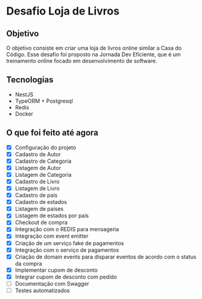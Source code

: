# Desafio Loja de Livros

## Objetivo

O objetivo consiste em criar uma loja de livros online similar a Casa do Código. Esse desafio foi proposto na Jornada Dev Eficiente, que é um treinamento online focado em desenvolvimento de software.

## Tecnologias

- NestJS
- TypeORM + Postgresql
- Redis
- Docker

## O que foi feito até agora

- [x] Configuração do projeto
- [x] Cadastro de Autor
- [x] Cadastro de Categoria
- [x] Listagem de Autor
- [x] Listagem de Categoria
- [x] Cadastro de Livro
- [x] Listagem de Livro
- [x] Cadastro de país
- [x] Cadastro de estados
- [x] Listagem de países
- [x] Listagem de estados por país
- [x] Checkout de compra
- [x] Integração com o REDIS para mensageria
- [x] Integração com event emitter
- [x] Criação de um serviço fake de pagamentos
- [x] Integração com o serviço de pagamentos
- [x] Criação de domain events para disparar eventos de acordo com o status da compra
- [x] Implementar cupom de desconto
- [x] Integrar cupom de desconto com pedido
- [ ] Documentação com Swagger
- [ ] Testes automatizados
